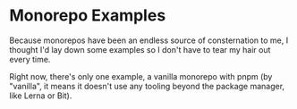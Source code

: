 # Monorepo Examples

Because monorepos have been an endless source of consternation to me, I thought I'd lay down some examples so I don't have to tear my hair out every time.

Right now, there's only one example, a vanilla monorepo with pnpm (by "vanilla", it means it doesn't use any tooling beyond the package manager, like Lerna or Bit).
